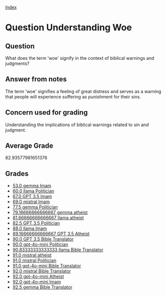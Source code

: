 
[Index](../../index.md)
# Question Understanding Woe
## Question
What does the term 'woe' signify in the context of biblical warnings and judgments?

## Answer from notes
The term 'woe' signifies a feeling of great distress and serves as a warning that people will experience suffering as punishment for their sins.

## Concern used for grading
Understanding the implications of biblical warnings related to sin and judgment.

## Average Grade
82.93577981651376

## Grades
 * [53.0 gemma Imam](../answers/gemma_Imam/Understanding_Woe.md)
 * [60.0 llama Politician](../answers/llama_Politician/Understanding_Woe.md)
 * [67.0 GPT 3.5 Imam](../answers/GPT_3.5_Imam/Understanding_Woe.md)
 * [69.0 mistral Imam](../answers/mistral_Imam/Understanding_Woe.md)
 * [77.5 gemma Politician](../answers/gemma_Politician/Understanding_Woe.md)
 * [79.16666666666667 gemma atheist](../answers/gemma_atheist/Understanding_Woe.md)
 * [81.66666666666667 llama atheist](../answers/llama_atheist/Understanding_Woe.md)
 * [82.5 GPT 3.5 Politician](../answers/GPT_3.5_Politician/Understanding_Woe.md)
 * [88.0 llama Imam](../answers/llama_Imam/Understanding_Woe.md)
 * [89.16666666666667 GPT 3.5 Atheist](../answers/GPT_3.5_Atheist/Understanding_Woe.md)
 * [90.0 GPT 3.5 Bible Translator](../answers/GPT_3.5_Bible_Translator/Understanding_Woe.md)
 * [90.0 gpt-4o-mini Politician](../answers/gpt-4o-mini_Politician/Understanding_Woe.md)
 * [90.83333333333333 llama Bible Translator](../answers/llama_Bible_Translator/Understanding_Woe.md)
 * [91.0 mistral atheist](../answers/mistral_atheist/Understanding_Woe.md)
 * [91.0 mistral Politician](../answers/mistral_Politician/Understanding_Woe.md)
 * [91.0 gpt-4o-mini Bible Translator](../answers/gpt-4o-mini_Bible_Translator/Understanding_Woe.md)
 * [92.0 mistral Bible Translator](../answers/mistral_Bible_Translator/Understanding_Woe.md)
 * [92.0 gpt-4o-mini Atheist](../answers/gpt-4o-mini_Atheist/Understanding_Woe.md)
 * [92.0 gpt-4o-mini Imam](../answers/gpt-4o-mini_Imam/Understanding_Woe.md)
 * [92.5 gemma Bible Translator](../answers/gemma_Bible_Translator/Understanding_Woe.md)
